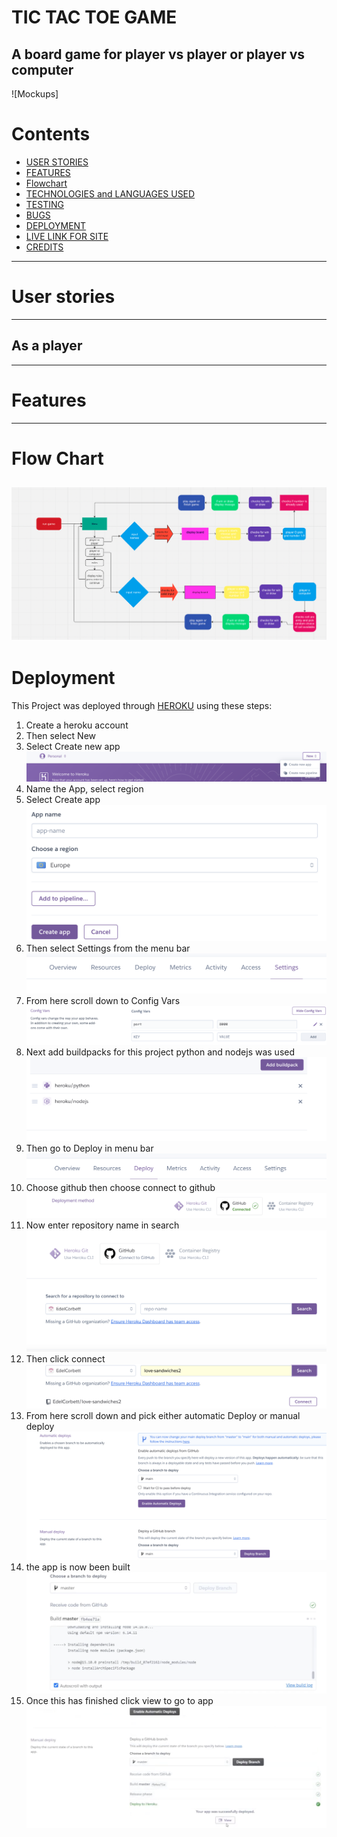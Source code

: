 # TIC TAC TOE GAME
A board game for player vs player or player vs computer
---
![Mockups]

# Contents
* [USER STORIES](#USER)
* [FEATURES](#features)
* [Flowchart](#flow)
* [TECHNOLOGIES and LANGUAGES USED](#Technologies)
* [TESTING](#Testing)
* [BUGS](#Bugs)
* [DEPLOYMENT](#Deployment)
* [LIVE LINK FOR SITE](#LIVELINK)
* [CREDITS](#Credits)
---
# User stories
---
## As a player 
---
# Features
---
# Flow Chart
![Flowchart](documentation/flowchart.png)
---
# Deployment
This Project was deployed through [HEROKU](https://www.heroku.com/) using these steps:

1. Create a heroku account 
2. Then select New
3. Select Create new app
![](documentation/heroku-new.png)
4. Name the App, select region
5. Select Create app
![](documentation/name_region.png)
6. Then select Settings from the menu bar
![](documentation/setting.png)
7. From here scroll down to Config Vars 
![](documentation/config.png)
8. Next add buildpacks for this project python and nodejs was used
![](documentation/build_pack.png)
9. Then go to Deploy in menu bar
![](documentation/deploy.png)
10. Choose github then choose connect to github
![](documentation/deploy-method.png)
11. Now enter repository name in search
![](documentation/name.png) 
12. Then click connect
![](documentation/connect.png)
13. From here scroll down and pick either automatic Deploy or manual deploy
![](documentation/update-deploy.png)
14. the app is now been built
![](documentation/building.png)
15. Once this has finished click view to go to app 
![](documentation/deployed_success.png)